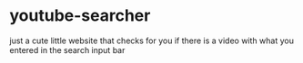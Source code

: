 # youtube-searcher
just a cute little website that checks for you if there is a video with what you entered in the search input bar
